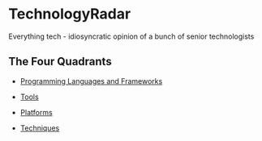 # TechnologyRadar
Everything tech - idiosyncratic opinion of a bunch of senior technologists

## The Four Quadrants 

* [Programming Languages and Frameworks](https://github.com/AdyKalra/technologyradar/blob/master/Programming%20Languages%20and%20Frameworks.md)

* [Tools](https://github.com/AdyKalra/technologyradar/blob/master/Tools.md)

* [Platforms](https://github.com/AdyKalra/technologyradar/blob/master/Platforms.md)

* [Techniques](https://github.com/AdyKalra/technologyradar/blob/master/Techniques.md)

